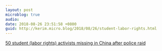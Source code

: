 ```yaml
---
layout: post
microblog: true
audio: 
date: 2018-08-26 23:51:58 +0800
guid: http://kerim.micro.blog/2018/08/26/student-labor-rights.html
---
```

[50 student (labor rights) activists missing in China after police raid](https://www.theguardian.com/world/2018/aug/24/50-student-activists-missing-in-china-after-police-raid)
